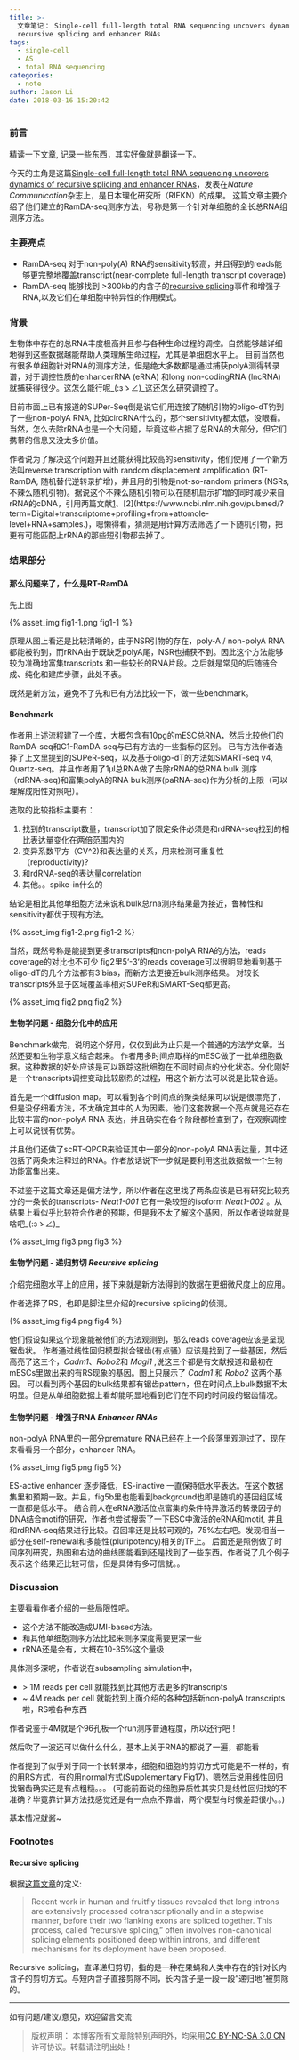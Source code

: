 ```yaml
---
title: >-
  文章笔记： Single-cell full-length total RNA sequencing uncovers dynamics of
  recursive splicing and enhancer RNAs
tags:
  - single-cell
  - AS
  - total RNA sequencing
categories:
  - note
author: Jason Li
date: 2018-03-16 15:20:42
---
```



### 前言
精读一下文章, 记录一些东西，其实好像就是翻译一下。

今天的主角是这篇[Single-cell full-length total RNA sequencing uncovers dynamics of recursive splicing and enhancer RNAs](https://www.ncbi.nlm.nih.gov/pubmed/?term=Single-cell+full-length+total+RNA+sequencing+uncovers+dynamics+of+recursive+splicing+and+enhancer+RNAs)，发表在*Nature Communication*杂志上，是日本理化研究所（RIEKN）的成果。
这篇文章主要介绍了他们建立的RamDA-seq测序方法，号称是第一个针对单细胞的全长总RNA组测序方法。

<!--more-->

### 主要亮点

- RamDA-seq 对于non-poly(A) RNA的sensitivity较高，并且得到的reads能够更完整地覆盖transcript(near-complete full-length transcript coverage)
- RamDA-seq 能够找到 >300kb的内含子的[recursive splicing](#RS)事件和增强子RNA,以及它们在单细胞中特异性的作用模式。

### 背景

生物体中存在的总RNA丰度极高并且参与各种生命过程的调控。自然能够越详细地得到这些数据越能帮助人类理解生命过程，尤其是单细胞水平上。
目前当然也有很多单细胞针对RNA的测序方法，但是绝大多数都是通过捕获polyA测得转录谱，对于调控性质的enhancerRNA (eRNA) 和long non-codingRNA (lncRNA) 就捕获得很少。这怎么能行呢_(:зゝ∠)_这还怎么研究调控了。

目前市面上已有报道的SUPer-Seq倒是说它们用连接了随机引物的oligo-dT钓到了一些non-polyA RNA, 比如circRNA什么的，那个sensitivity都太低，没眼看。当然，怎么去除rRNA也是一个大问题，毕竟这些占据了总RNA的大部分，但它们携带的信息又没太多价值。

作者说为了解决这个问题并且还能获得比较高的sensitivity，他们使用了一个新方法叫reverse transcription with random displacement amplification (RT-RamDA, 随机替代逆转录扩增)，并且用的引物是not-so-random primers (NSRs, 不辣么随机引物)。据说这个不辣么随机引物可以在随机启示扩增的同时减少来自rRNA的cDNA，引用两篇文献[1](https://www.ncbi.nlm.nih.gov/pubmed/?term=Digital+transcriptome+profiling+using+selective+hexamer+priming+for+cDNA+synthesis.)、[2](https://www.ncbi.nlm.nih.gov/pubmed/?term=Digital+transcriptome+profiling+from+attomole-level+RNA+samples.)，嗯懒得看，猜测是用计算方法筛选了一下随机引物，把更有可能匹配上rRNA的那些短引物都去掉了。

### 结果部分

#### 那么问题来了，什么是RT-RamDA

先上图

{% asset_img fig1-1.png fig1-1 %}

原理从图上看还是比较清晰的，由于NSR引物的存在，poly-A / non-polyA RNA都能被钓到，而rRNA由于既缺乏polyA尾，NSR也捕获不到。因此这个方法能够较为准确地富集transcripts 和一些较长的RNA片段。之后就是常见的后随链合成、纯化和建库步骤，此处不表。

既然是新方法，避免不了先和已有方法比较一下，做一些benchmark。

#### Benchmark

作者用上述流程建了一个库，大概包含有10pg的mESC总RNA，然后比较他们的RamDA-seq和C1-RamDA-seq与已有方法的一些指标的区别。
已有方法作者选择了上文里提到的SUPeR-seq，以及基于oligo-dT的方法如SMART-seq v4, Quartz-seq。并且作者用了1μl总RNA做了去除rRNA的总RNA bulk 测序（rdRNA-seq)和富集polyA的RNA bulk测序(paRNA-seq)作为分析的上限（可以理解成阳性对照吧）。

选取的比较指标主要有：

1. 找到的transcript数量，transcript加了限定条件必须是和rdRNA-seq找到的相比表达量变化在两倍范围内的
2. 变异系数平方（CV^2)和表达量的关系，用来检测可重复性（reproductivity)?
3. 和rdRNA-seq的表达量correlation
4. 其他。。spike-in什么的

结论是相比其他单细胞方法来说和bulk总rna测序结果最为接近，鲁棒性和sensitivity都优于现有方法。

{% asset_img fig1-2.png fig1-2 %}

当然，既然号称是能提到更多transcripts和non-polyA RNA的方法，reads coverage的对比也不可少
fig2里5‘-3‘的reads coverage可以很明显地看到基于oligo-dT的几个方法都有3’bias，而新方法更接近bulk测序结果。
对较长transcripts外显子区域覆盖率相对SUPeR和SMART-Seq都更高。

{% asset_img fig2.png fig2 %}

#### 生物学问题 - 细胞分化中的应用

Benchmark做完，说明这个好用，仅仅到此为止只是一个普通的方法学文章。当然还要和生物学意义结合起来。
作者用多时间点取样的mESC做了一批单细胞数据。这种数据的好处应该是可以跟踪这批细胞在不同时间点的分化状态。分化刚好是一个transcripts调控变动比较剧烈的过程，用这个新方法可以说是比较合适。

首先是一个diffusion map。可以看到各个时间点的聚类结果可以说是很漂亮了，但是没仔细看方法，不太确定其中的人为因素。他们这套数据一个亮点就是还存在比较丰富的non-polyA RNA 表达，并且确实在各个阶段都检查到了，在观察调控上可以说很有优势。

并且他们还做了scRT-QPCR来验证其中一部分的non-polyA RNA表达量，其中还包括了两条未注释过的RNA。作者放话说下一步就是要利用这批数据做一个生物功能富集出来。

不过鉴于这篇文章还是偏方法学，所以作者在这里找了两条应该是已有研究比较充分的一条长的transcripts- *Neat1-001* 它有一条较短的isoform *Neat1-002* 。从结果上看似乎比较符合作者的预期，但是我不太了解这个基因，所以作者说啥就是啥吧_(:зゝ∠)_

{% asset_img fig3.png fig3 %}

#### 生物学问题 - 递归剪切 *Recursive splicing*

介绍完细胞水平上的应用，接下来就是新方法得到的数据在更细微尺度上的应用。

作者选择了RS，也即是脚注里介绍的recursive splicing的侦测。

{% asset_img fig4.png fig4 %}

他们假设如果这个现象能被他们的方法观测到，那么reads coverage应该是呈现锯齿状。
作者通过线性回归模型拟合锯齿(有点骚）应该是找到了一些基因，然后高亮了这三个，*Cadm1*、*Robo2*和 *Magi1* ,说这三个都是有文献报道和最初在mESCs里做出来的有RS现象的基因。图上只展示了 *Cadm1* 和 *Robo2* 这两个基因。
可以看到两个基因的bulk结果都有锯齿pattern，但在时间点上bulk数据不太明显。但是从单细胞数据上看却能明显地看到它们在不同的时间段的锯齿情况。

#### 生物学问题 - 增强子RNA *Enhancer RNAs*

non-polyA RNA里的一部分premature RNA已经在上一个段落里观测过了，现在来看看另一个部分，enhancer RNA。

{% asset_img fig5.png fig5 %}

ES-active enhancer 逐步降低，ES-inactive 一直保持低水平表达。在这个数据集里和预期一致。并且，fig5b里也能看到background也即是随机的基因组区域一直都是低水平。
结合前人在eRNA激活位点富集的条件特异激活的转录因子的DNA结合motif的研究，作者也尝试搜索了一下ESC中激活的eRNA和motif, 并且和rdRNA-seq结果进行比较。召回率还是比较可观的，75%左右吧。发现相当一部分在self-renewal和多能性(pluripotency)相关的TF上。
后面还是照例做了时间序列研究，热图和右边的曲线图能看到还是找到了一些东西。作者说了几个例子表示这个结果还比较可信，但是具体有多可信就。。

### Discussion

主要看看作者介绍的一些局限性吧。

- 这个方法不能改造成UMI-based方法。
- 和其他单细胞测序方法比起来测序深度需要更深一些 
- rRNA还是会有，大概在10-35%这个量级

具体测多深呢，作者说在subsampling simulation中，
- \> 1M reads per cell 就能找到比其他方法更多的transcripts
- ~ 4M reads per cell 就能找到上面介绍的各种包括新non-polyA transcripts啦，RS啦各种东西

作者说鉴于4M就是个96孔板一个run测序普通程度，所以还行吧！

然后吹了一波还可以做什么什么，基本上关于RNA的都说了一遍，都能看

作者提到了似乎对于同一个长转录本，细胞和细胞的剪切方式可能是不一样的，有的用RS方式，有的用normal方式(Supplementary Fig17)。嗯然后说用线性回归找锯齿确实还是有点粗糙。。。
(可能前面说的细胞异质性其实只是线性回归找的不准确？毕竟靠计算方法找感觉还是有一点点不靠谱，两个模型有时候差距很小。。)

基本情况就酱~

### Footnotes
#### Recursive splicing <span id = "RS">  </span>
根据[这篇文章](https://www.ncbi.nlm.nih.gov/pmc/articles/PMC5126111/)的定义:
>Recent work in human and fruitfly tissues revealed that long introns are extensively processed cotranscriptionally and in a stepwise manner, before their two flanking exons are spliced together. This process, called “recursive splicing,” often involves non-canonical splicing elements positioned deep within introns, and different mechanisms for its deployment have been proposed. 

Recursive splicing，直译递归剪切，指的是一种在果蝇和人类中存在的针对长内含子的剪切方式。与短内含子直接剪除不同，长内含子是一段一段“递归地”被剪除的。


---
如有问题/建议/意见，欢迎留言交流
>版权声明： 本博客所有文章除特别声明外，均采用[CC BY-NC-SA 3.0 CN](https://creativecommons.org/licenses/by-nc-sa/3.0/cn/deed.zh)许可协议。转载请注明出处！
